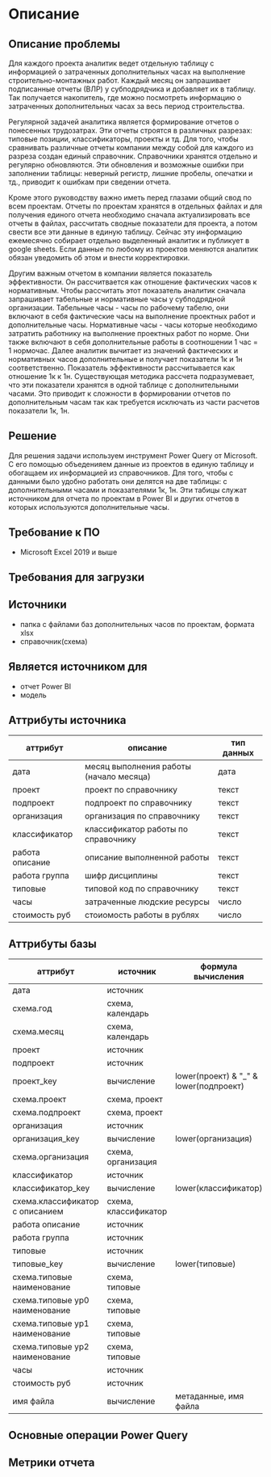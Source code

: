 # Описание
## Описание проблемы
Для каждого проекта аналитик ведет отдельную таблицу с информацией о затраченных дополнительных часах на выполнение строительно-монтажных работ. Каждый месяц он запрашивает подписанные отчеты (ВЛР) у субподрядчика и добавляет их в таблицу. Так получается накопитель, где можно посмотреть информацию о затраченных дополнительных часах за весь период строительства. 

Регулярной задачей аналитика является формирование отчетов о понесенных трудозатрах. Эти отчеты строятся в различных разрезах: типовые позиции, классификаторы, проекты и тд. Для того, чтобы сравнивать различные отчеты компании между собой для каждого из разреза создан единый справочник. Справочники хранятся отдельно и регулярно обновляются. Эти обновления и возможные ошибки при заполнении таблицы: неверный регистр, лишние пробелы, опечатки и тд., приводит к ошибкам при сведении отчета. 

Кроме этого руководству важно иметь перед глазами общий свод по всем проектам. Отчеты по проектам хранятся в отдельных файлах и для получения единого отчета необходимо сначала актуализировать все отчеты в файлах, рассчитать сводные показатели для проекта, а потом свести все эти данные в единую таблицу. Сейчас эту информацию ежемесячно собирает отдельно выделенный аналитик и публикует в google sheets. Если данные по любому из проектов меняются аналитик обязан уведомить об этом и внести корректировки.

Другим важным отчетом в компании является показатель эффективности. Он рассчитвается как отношение фактических часов к нормативным. Чтобы рассчитать этот показатель аналитик сначала запрашивает табельные и нормативные часы у субподрядной организации. Табельные часы - часы по рабочему табелю, они включают в себя фактические часы на выполнение проектных работ и дополнительные часы. Нормативные часы - часы которые необходимо затратить работнику на выполнение проектных работ по норме. Они также включают в себя дополнительные работы в соотношении 1 час = 1 нормочас. Далее аналитик вычитает из значений фактических и нормативных часов дополнительные и получает показатели 1к и 1н соответственно. Показатель эффективности рассчитывается как отношение 1к к 1н. Существующая методика рассчета подразумевает, что эти показатели хранятся в одной таблице с дополнительными часами. Это приводит к сложности в формировании отчетов по дополнительным часам так как требуется исключать из части расчетов показатели 1к, 1н.

## Решение
Для решения задачи используем инструмент Power Query от Microsoft. С его помощью объеденияем данные из проектов в единую таблицу и обогащаем их информацией из справочников. Для того, чтобы с данными было удобно работать они делятся на две таблицы: с дополнительными часами и показателями 1к, 1н. Эти табицы служат источником для отчета по проектам в Power BI и других отчетов в которых используются дополнительные часы.

## Требование к ПО
- Microsoft Excel 2019 и выше

## Требования для загрузки


## Источники
- папка с файлами баз дополнительных часов по проектам, формата xlsx
- справочник(схема)

## Является источником для
- отчет Power BI
- модель

## Аттрибуты источника
| аттрибут        | описание                                 | тип данных |
|-----------------|------------------------------------------|------------|
| дата            | месяц выполнения работы  (начало месяца) | дата       |
| проект          | проект по справочнику                    | текст      |
| подпроект       | подпроект по справочнику                 | текст      |
| организация     | организация по справочнику               | текст      |
| классификатор   | классификатор работы по справочнику      | текст      |
| работа описание | описание выполненной работы              | текст      |
| работа группа   | шифр дисциплины                          | текст      |
| типовые         | типовой код по справочнику               | текст      |
| часы            | затраченные людские ресурсы              | число      |
| стоимость руб   | стоиомость работы в рублях               | число      |

## Аттрибуты базы
| аттрибут                        | источник             | формула вычисления                     | тип данных |
|---------------------------------|----------------------|----------------------------------------|------------|
| дата                            | источник             |                                        | дата       |
| схема.год                       | схема, календарь     |                                        | текст      |
| схема.месяц                     | схема, календарь     |                                        | текст      |
| проект                          | источник             |                                        | текст      |
| подпроект                       | источник             |                                        | текст      |
| проект_key                      | вычисление           | lower(проект) & "_" & lower(подпроект) | текст      |
| схема.проект                    | схема, проект        |                                        | текст      |
| схема.подпроект                 | схема, проект        |                                        | текст      |
| организация                     | источник             |                                        | текст      |
| организация_key                 | вычисление           | lower(организация)                     | текст      |
| схема.организация               | схема, организация   |                                        | текст      |
| классификатор                   | источник             |                                        | текст      |
| классификатор_key               | вычисление           | lower(классификатор)                   | текст      |
| схема.классификатор с описанием | схема, классификатор |                                        | текст      |
| работа описание                 | источник             |                                        | текст      |
| работа группа                   | источник             |                                        | текст      |
| типовые                         | источник             |                                        | текст      |
| типовые_key                     | вычисление           | lower(типовые)                         | текст      |
| схема.типовые наименование      | схема, типовые       |                                        | текст      |
| схема.типовые ур0 наименование  | схема, типовые       |                                        | текст      |
| схема.типовые ур1 наименование  | схема, типовые       |                                        | текст      |
| схема.типовые ур2 наименование  | схема, типовые       |                                        | текст      |
| часы                            | источник             |                                        | число      |
| стоимость руб                   | источник             |                                        | число      |
| имя файла                       | вычисление           | метаданные, имя файла                  | текст      |


## Основные операции Power Query


## Метрики отчета
